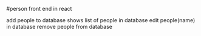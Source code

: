 #person front end in react

add people to database
shows list of people in database
edit people(name) in database
remove people from database
